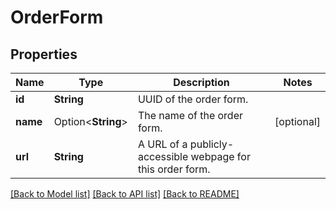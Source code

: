 # OrderForm

## Properties

Name | Type | Description | Notes
------------ | ------------- | ------------- | -------------
**id** | **String** | UUID of the order form. | 
**name** | Option<**String**> | The name of the order form. | [optional]
**url** | **String** | A URL of a publicly-accessible webpage for this order form. | 

[[Back to Model list]](../README.md#documentation-for-models) [[Back to API list]](../README.md#documentation-for-api-endpoints) [[Back to README]](../README.md)


